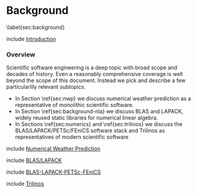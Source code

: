 
Background
==========

\label{sec:background}

include [Introduction](background-introduction.md)

### Overview

Scientific software engineering is a deep topic with broad scope and decades of history.  Even a reasonably comprehensive coverage is well beyond the scope of this document.  Instead we pick and describe a few particularlily relevant subtopics.  

*   In Section \ref{sec:nwp} we discuss numerical weather prediction as a representative of monolithic scientific software. 
*   In Section \ref{sec:background-nla} we discuss BLAS and LAPACK, widely reused static libraries for numerical linear algebra.
*   In Sections \ref{sec:numerics} and \ref{sec:trilinos} we discuss the BLAS/LAPACK/PETSc/FEniCS software stack and Trilinos as representatives of modern scientific software

include [Numerical Weather Prediction](nwp.md)

include [BLAS/LAPACK](background-nla.md)

include [BLAS-LAPACK-PETSc-FEniCS](numerics.md)

include [Trilinos](trilinos.md)
